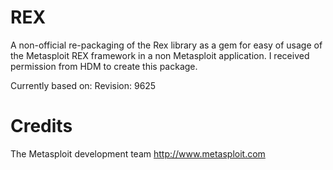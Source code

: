 REX
===

A non-official re-packaging of the Rex library as a gem for easy of usage of the Metasploit REX framework in a non Metasploit application. I received permission from HDM to create this package.

Currently based on:
Revision: 9625

Credits
===
The Metasploit development team <http://www.metasploit.com>

